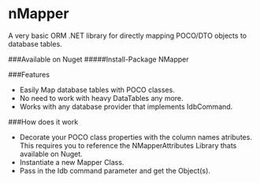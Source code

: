 # nMapper
A very basic ORM .NET library for directly mapping POCO/DTO objects to database tables.

###Available on Nuget
#####Install-Package NMapper

###Features
- Easily Map database tables with POCO classes.
- No need to work with heavy DataTables any more.
- Works with any database provider that implements IdbCommand.
 


###How does it work

- Decorate your POCO class properties with the column names atributes. This requires you to reference the NMapperAttributes Library thats available on Nuget.
- Instantiate a new Mapper Class.
- Pass in the Idb command parameter and get the Object(s).


